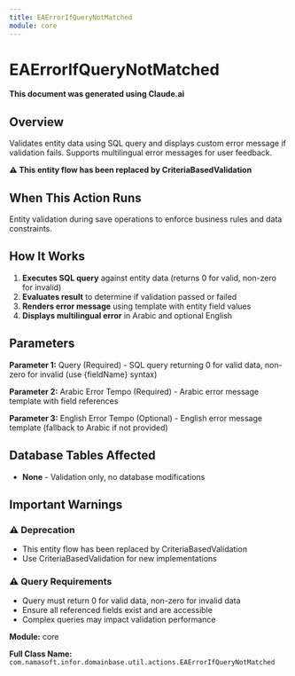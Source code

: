 ```yaml
---
title: EAErrorIfQueryNotMatched
module: core
---
```



<div class='entity-flows'>

# EAErrorIfQueryNotMatched

**This document was generated using Claude.ai**

## Overview

Validates entity data using SQL query and displays custom error message if validation fails. Supports multilingual error messages for user feedback.

**⚠️ This entity flow has been replaced by CriteriaBasedValidation**

## When This Action Runs

Entity validation during save operations to enforce business rules and data constraints.

## How It Works

1. **Executes SQL query** against entity data (returns 0 for valid, non-zero for invalid)
2. **Evaluates result** to determine if validation passed or failed
3. **Renders error message** using template with entity field values
4. **Displays multilingual error** in Arabic and optional English

## Parameters

**Parameter 1:** Query (Required) - SQL query returning 0 for valid data, non-zero for invalid (use {fieldName} syntax)

**Parameter 2:** Arabic Error Tempo (Required) - Arabic error message template with field references

**Parameter 3:** English Error Tempo (Optional) - English error message template (fallback to Arabic if not provided)

## Database Tables Affected

- **None** - Validation only, no database modifications

## Important Warnings

### ⚠️ Deprecation
- This entity flow has been replaced by CriteriaBasedValidation
- Use CriteriaBasedValidation for new implementations

### ⚠️ Query Requirements
- Query must return 0 for valid data, non-zero for invalid data
- Ensure all referenced fields exist and are accessible
- Complex queries may impact validation performance


**Module:** core

**Full Class Name:** `com.namasoft.infor.domainbase.util.actions.EAErrorIfQueryNotMatched`


</div>